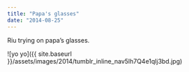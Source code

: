 ```yaml
---
title: "Papa's glasses"
date: "2014-08-25"
---
```


Riu trying on papa’s glasses.

![yo yo]({{ site.baseurl }}/assets/images/2014/tumblr_inline_nav5lh7Q4e1qlj3bd.jpg)
